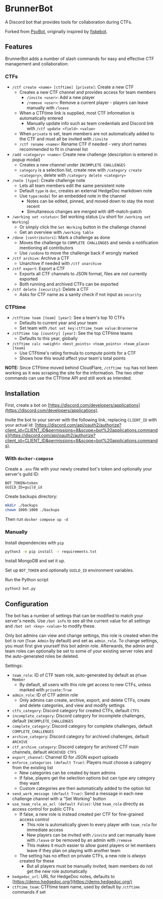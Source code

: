 # BrunnerBot

A Discord bot that provides tools for collaboration during CTFs.

Forked from [PsyBot](https://github.com/Myldero/psybot), originally inspired by [fiskebot](https://github.com/ekofiskctf/fiskebot).

## Features

BrunnerBot adds a number of slash commands for easy and effective CTF management and collaboration:

### CTFs

* `/ctf create <name> [ctftime] [private]`: Create a new CTF
  * Creates a new CTF channel and provides access for team members
    * `/invite <user>`: Add a new player
    * `/remove <user>`: Remove a current player - players can leave manually with `/leave`
  * When a CTFtime link is supplied, most CTF information is automatically entered
    * Manually update info such as team credentials and Discord link with `/ctf update <field> <value>`
  * When `private` is set, team members are not automatically added to the CTF and must all be invited with `/invite`
  * `/ctf rename <name>`: Rename CTF if needed - very short names recommended to fit in channel list
* `/add <category> <name>`: Create new challenge (description is entered in popup modal)
  * Creates a new channel under `INCOMPLETE CHALLENGES`
  * `category` is a selection list, create new with `/category create <category>`, delete with `/category delete <category>`
* `/note [type]`: Create challenge note
  * Lets all team members edit the same persistent note
  * Default `type` is `doc`, creates an external HedgeDoc markdown note
  * Use `type:modal` for an embedded note in the channel
    * Notes can be edited, pinned, and moved down to stay the most recent
    * Simultaneous changes are merged with diff-match-patch
* `/working set <status>`: Set working status (`/w` short for `/working set Working`)
  * Or simply click the `Set Working` button in the challenge channel
  * Get an overview with `/working table`
* `/done [contributors]`: Mark a challenge as done
  * Moves the challenge to `COMPLETE CHALLENGES` and sends a notification mentioning all contributors
  * Use `/undone` to move the challenge back if wrongly marked
* `/ctf archive`: Archive a CTF
  * Unarchive if needed with `/ctf unarchive`
* `/ctf export`: Export a CTF
  * Exports all CTF channels to JSON format, files are *not* currently exported
  * Both running and archived CTFs can be exported
* `/ctf delete [security]`: Delete a CTF
  * Asks for CTF name as a sanity check if not input as `security`

### CTFtime

* `/ctftime team [team] [year]`: See a team's top 10 CTFs
  * Defaults to current year and your team
  * Set team with `/bot set key:ctftime_team value:Brunnerne`
* `/ctftime top [country] [year]`: See the top CTFtime teams
  * Defaults to this year, globally
* `/ctftime calc <weight> <best_points> <team_points> <team_place> [team]`
  * Use CTFtime's rating formula to compute points for a CTF
  * Shows how this would affect your team's total points

**NOTE:** Since CTFtime moved behind CloudFlare, `/ctftime top` has not been working as it was scraping the site for the information.
The two other commands can use the CTFtime API and still work as intended.

## Installation

First, create a bot on [https://discord.com/developers/applications](https://discord.com/developers/applications).

Invite the bot to your server with the following link, replacing `CLIENT_ID` with your actual id:
[https://discord.com/api/oauth2/authorize?client_id=CLIENT_ID&permissions=8&scope=bot%20applications.commands](https://discord.com/api/oauth2/authorize?client_id=CLIENT_ID&permissions=8&scope=bot%20applications.commands).

### With `docker-compose`

Create a `.env` file with your newly created bot's token and optionally your server's guild ID:

```dotenv
BOT_TOKEN=token
GUILD_ID=guild_id
```

Create backups directory:

```sh
mkdir ./backups
chown 1000:1000 ./backups
```

Then run `docker compose up -d`

### Manually

Install dependencies with `pip`

```sh
python3 -m pip install -r requirements.txt
```

Install MongoDB and set it up.

Set up `BOT_TOKEN` and optionally `GUILD_ID` environment variables.

Run the Python script

```sh
python3 bot.py
```

## Configuration

The bot has a number of settings that can be modified to match your server's needs.
Use `/bot info` to see all the current value for all settings and `/bot set <key> <value>` to modify these.

Only bot admins can view and change settings, this role is created when the bot is run (`Team Admin` by default) and set as `admin_role`.
To change settings, you must first give yourself this bot admin role.
Afterwards, the admin and team roles can optionally be set to some of your existing server roles and the auto-generated roles be deleted.

Settings:

* `team_role`: ID of CTF team role, auto-generated by default as `@Team Member`
  * By default, all users with this role get access to new CTFs, unless marked with `private:True`
* `admin_role`: ID of CTF admin role
  * Only admins can create, archive, export, and delete CTFs, create and delete categories, and view and modify settings
* `ctfs_category`: Discord category for created CTFs, default `CTFS`
* `incomplete_category`: Discord category for incomplete challenges, default `INCOMPLETE_CHALLENGES`
* `complete_category`: Discord category for complete challenges, default `COMPLETE_CHALLENGES`
* `archive_category`: Discord category for archived challenges, default `ARCHIVE`
* `ctf_archive_category`: Discord category for archived CTF main channels, default `ARCHIVED CTFS`
* `export_channel`: Channel ID for JSON export uploads
* `enforce_categories (default True)`: Players must choose a category from the existing list
  * New categories can be created by team admins
  * If false, players get the selection options but can type any category they want
  * Custom categories are then automatically added to the option list
* `send_work_message (default True)`: Send a message in each new challenge channel with a "Set Working" button
* `use_team_role_as_acl (default False)`: Use `team_role` directly as access control for public CTFs
  * If false, a new role is instead created per CTF for fine-grained access control
    * This role is automatically given to every player with `team_role` for immediate access
    * New players can be invited with `/invite` and can manually leave with `/leave` or be removed by an admin with `/remove`
    * This makes it much easier to allow guest players or let members leave if they plan on playing with another team
  * The setting has no effect on private CTFs, a new role is *always* created for these
    * But all players must be manually invited, team members do not get the new role automatically
* `hedgedoc_url`: URL for HedgeDoc notes, defaults to [https://demo.hedgedoc.org/](https://demo.hedgedoc.org/)
* `ctftime_team`: CTFtime team name, used by default by `/ctftime` commands if set
